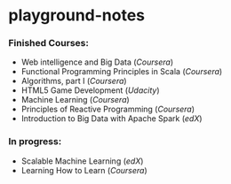 # playground-notes

### Finished Courses:

- Web intelligence and Big Data (*Coursera*)
- Functional Programming Principles in Scala (*Coursera*)
- Algorithms, part I (*Coursera*)
- HTML5 Game Development (*Udacity*)
- Machine Learning (*Coursera*)
- Principles of Reactive Programming (*Coursera*)
- Introduction to Big Data with Apache Spark (*edX*)

### In progress:

- Scalable Machine Learning (*edX*)
- Learning How to Learn (*Coursera*)
